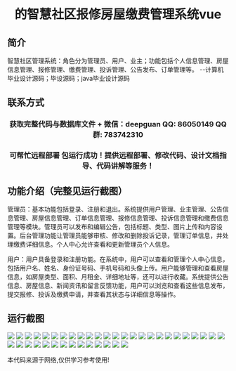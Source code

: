 <p><h1 align="center">的智慧社区报修房屋缴费管理系统vue</h1></p>

## 简介
智慧社区管理系统：角色分为管理员、用户、业主；功能包括个人信息管理、房屋信息管理、报修管理、缴费管理、投诉管理、公告发布、订单管理等。    --计算机毕业设计源码；毕设源码；java毕业设计源码


## 联系方式
<p><h3 align="center">获取完整代码与数据库文件 + 微信：deepguan QQ: 86050149 QQ群: 783742310</h3></p>
<p><h3 align="center">可帮忙远程部署 包运行成功！提供远程部署、修改代码、设计文档指导、代码讲解等服务！</h3></p>

## 功能介绍（完整见运行截图）
管理员：基本功能包括登录、注册和退出。系统提供用户管理、业主管理、公告信息管理、房屋信息管理、订单信息管理、报修信息管理、投诉信息管理和缴费信息管理等模块。管理员可以发布和编辑公告，包括标题、类型、图片上传和内容设置。后台管理功能让管理员能够审核、修改和删除投诉记录，管理订单信息，并处理缴费详细信息。个人中心允许查看和更新管理员个人信息。

用户：用户具备登录和注册功能。在系统中，用户可以查看和管理个人中心信息，包括用户名、姓名、身份证号码、手机号码和头像上传。用户能够管理和查看房屋信息，如房屋类型、面积、月租金、详细地址等，还可以进行收藏。系统提供公告信息、房屋信息、新闻资讯和留言反馈功能，用户可以浏览和查看这些信息发布，提交报修、投诉及缴费申请，并查看其状态与详细信息等操作。


## 运行截图
![](img/001.jpg)
![](img/002.jpg)
![](img/003.jpg)
![](img/004.jpg)
![](img/005.jpg)
![](img/006.jpg)
![](img/007.jpg)
![](img/008.jpg)
![](img/009.jpg)
![](img/010.jpg)
![](img/011.jpg)
![](img/012.jpg)
![](img/013.jpg)
![](img/014.jpg)
![](img/015.jpg)
![](img/016.jpg)
![](img/017.jpg)
![](img/018.jpg)
![](img/019.jpg)
![](img/020.jpg)
![](img/021.jpg)
![](img/022.jpg)
![](img/023.jpg)
![](img/024.jpg)
![](img/025.jpg)
![](img/026.jpg)
![](img/027.jpg)
![](img/028.jpg)
![](img/029.jpg)
![](img/030.jpg)
![](img/031.jpg)
![](img/032.jpg)
![](img/033.jpg)
![](img/034.jpg)
![](img/035.jpg)
![](img/036.jpg)
![](img/037.jpg)
![](img/038.jpg)
![](img/039.jpg)

<p>本代码来源于网络,仅供学习参考使用!</p>
